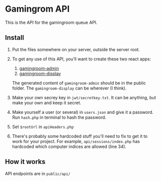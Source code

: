 # Gamingrom API

This is the API for the gamingroom queue API.

## Install

1. Put the files somewhere on your server, outside the server root.

2. To get any use of this API, you'll want to create these two react apps:

    1. [gamingroom-admin](https://github.com/ornendil/gamingroom-admin)
    2. [gamingroom-display](https://github.com/ornendil/gamingroom-display)
    
    The generated content of `gamingroom-admin` should be in the public folder. The `gamingroom-display` can be wherever (I think).

3. Make your own secrey key in `jwt/secretkey.txt`. It can be anything, but make your own and keep it secret.

4. Make yourself a user (or several) in `users.json` and give it a password. Run `hash.php` in terminal to hash the password.

5. Set `$rootUrl` in `apiHeaders.php`

6. There's probably some hardcoded stuff you'll need to fix to get it to work for your project. For example, `api/sessions/index.php` has hardcoded which computer indices are allowed (line 34).

## How it works

API endpoints are in `public/api/`

